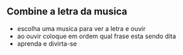 Combine a letra da musica
----
* escolha uma musica para ver a letra e ouvir
* ao ouvir coloque em ordem qual frase esta sendo dita
* aprenda e divirta-se
